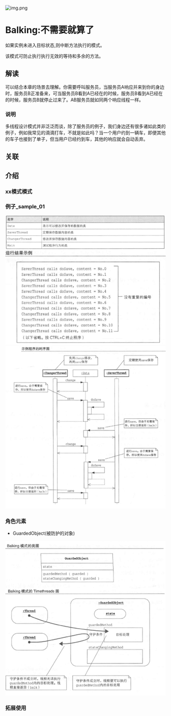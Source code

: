 ![img.png](img/图片.png)

# Balking:不需要就算了

如果实例未进入目标状态,则中断方法执行的模式。

该模式可防止执行执行无效的等待和多余的方法。

## 解读

可以结合本章的场景去理解。你需要呼叫服务员，当服务员A响应并来到你的身边时，服务员B正准备来，可当服务员B看到A已经在的时候，服务员B看到A已经在的时候，服务员B就停止过来了。AB服务员就如同两个响应线程一样。

### 说明

多线程设计模式并非泛泛而谈，除了服务员的例子，我们身边还有很多诸如此类的例子，例如我常见的滴滴打车，不就是如此吗？当一个用户约到一辆车，即便其他的车子也接到了单子，但当用户已经约到车，其他的响应就会自动丢弃。

## 关联

## 介绍

### xx模式模式

### 例子_sample_01

![类说明](img/类说明.png)
![sample_01_运行结果](img/sameple_01_运行结果.png)
![sample_01_时序图](img/sample01_时序图.png)

### 角色元素

- GuardedObject(被防护的对象)

![类图-线程图](img/类图-线程图.png)

### 拓展使用























